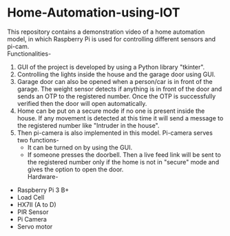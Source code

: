 # Home-Automation-using-IOT
This repository contains a demonstration video of a home automation model, in which Raspberry Pi is used for controlling different sensors and pi-cam.  
Functionalities-
  1. GUI of the project is developed by using a Python library "tkinter".
  2. Controlling the lights inside the house and the garage door using GUI.
  3. Garage door can also be opened when a person/car is in front of the garage. The weight sensor detects if anything is in front of the door and sends an OTP to the
     registered number. Once the OTP is successfully verified then the door will open automatically.
  4. Home can be put on a secure mode if no one is present inside the house. If any movement is detected at this time it will send a message to the registered number
     like "Intruder in the house".
  5. Then pi-camera is also implemented in this model. Pi-camera serves two functions-
     * It can be turned on by using the GUI.
     * If someone presses the doorbell. Then a live feed link will be sent to the registered number only if the home is not in "secure" mode and gives the option to
       open the door.  
Hardware-
  * Raspberry Pi 3 B+
  * Load Cell
  * HX7II (A to D)
  * PIR Sensor
  * Pi Camera
  * Servo motor
